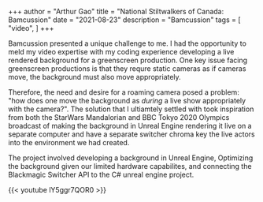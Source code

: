 +++
author = "Arthur Gao"
title = "National Stiltwalkers of Canada: Bamcussion"
date = "2021-08-23"
description = "Bamcussion"
tags = [
    "video",
]
+++

Bamcussion presented a unique challenge to me. I had the opportunity to meld my video expertise with my coding experience developing a live rendered background for a greenscreen production. One key issue facing greenscreen productions is that they requre static cameras as if cameras move, the background must also move appropriately. 

Therefore, the need and desire for a roaming camera posed a problem: "how does one move the background as *during* a live show appropriately with the camera?". The solution that I ultiamtely settled with took inspiration from both the StarWars Mandalorian and BBC Tokyo 2020 Olympics broadcast of making the background in Unreal Engine rendering it live on a separate computer and have a separate switcher chroma key the live actors into the environment we had created.

The project involved developing a background in Unreal Engine, Optimizing the background given our limited hardware capabilites, and connecting the Blackmagic Switcher API to the C# unreal engine project.

{{< youtube lY5ggr7QOR0 >}}